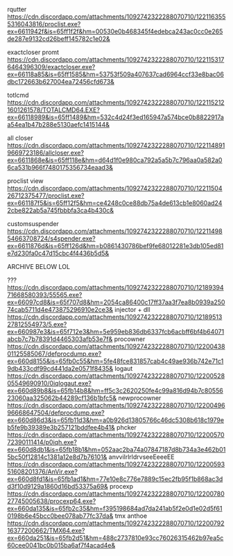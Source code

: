 rqutter
https://cdn.discordapp.com/attachments/1092742322288070710/1221163555316043816/proclist.exe?ex=6611942f&is=65ff1f2f&hm=00530e0b468345f4edebca243ac0cc0e265de287e9132cd26beff145782c1e02&

exactcloser promt
https://cdn.discordapp.com/attachments/1092742322288070710/1221153176464396309/exactcloser.exe?ex=66118a85&is=65ff1585&hm=53753f509a407637cad6964ccf33e8bac06dbc172663b627004ea72456cfd673&

totlcmd
https://cdn.discordapp.com/attachments/1092742322288070710/1221152121601261578/TOTALCMD64.EXE?ex=66118989&is=65ff1489&hm=532c4d24f3ed165947a574bce0b8822917aa54ea1b47b288e5130aefc1415144&

all closer
https://cdn.discordapp.com/attachments/1092742322288070710/1221148919669723186/allcloser.exe?ex=6611868e&is=65ff118e&hm=d64d1f0e980ca792a5a5b7c796aa0a582a06ca531b966f7480175356734eaad3&

proclist view
https://cdn.discordapp.com/attachments/1092742322288070710/1221150426712375477/proclist.exe?ex=661187f5&is=65ff12f5&hm=ce4248c0ce88db75a4de613cb1e8060ad242cbe822ab5a745fbbbfa3ca4b430c&

customsuspender
https://cdn.discordapp.com/attachments/1092742322288070710/1221149854663708724/s4spender.exe?ex=6611876d&is=65ff126d&hm=b0861430786bef9fe68012281e3db105ed81e7d230fa0c47d15cbc4f4436b5d5&























ARCHIVE BELOW LOL



???
https://cdn.discordapp.com/attachments/1092742322288070710/1218939471668580393/55565.exe?ex=66097cd8&is=65f707d8&hm=2054ca86400c17ff37aa3f7ea8b0939a25074cab5711d4e473875296910e2ce3&
injector + dll
https://cdn.discordapp.com/attachments/1092742322288070710/1218951327812554973/5.exe?ex=660987e3&is=65f712e3&hm=5e959eb836db6337fcb6acbff6bf4b64071abcb7c7b78391d4465303afb53e7f&
procowner
https://cdn.discordapp.com/attachments/1092742322288070710/1220043801125585067/defprocdump.exe?ex=660d8155&is=65fb0c55&hm=5fe48fce831857cab4c49ae936b742e71c19db433cdf99cd441da2e0571f8435&
logaut
https://cdn.discordapp.com/attachments/1092742322288070710/1220052805549690910/0iqlogaut.exe?ex=660d89b8&is=65fb14b8&hm=ff5c3c2620250fe4c99a816d94b7c8055623060aa325062b44289cf136b1bfc5&
newprocowner
https://cdn.discordapp.com/attachments/1092742322288070710/1220049696668647504/defprocdump.exe?ex=660d86d3&is=65fb11d3&hm=a0b926d13805766c46dc5308b618c1979eb5fe9b39389e3b257121bddfee4b41&
phcker
https://cdn.discordapp.com/attachments/1092742322288070710/1220057072390111414/p0iqh.exe?ex=660d8db1&is=65fb18b1&hm=052aac2ba74a07847187d8b734a3e462b015bc50f12814c1381a12e8d7b76101&
anvvilrlrldrvseeEeeeEE
https://cdn.discordapp.com/attachments/1092742322288070710/1220059351608201376/AnVir.exe?ex=660d8fd1&is=65fb1ad1&hm=77e10e8c776e7889c15ec2fb95f1b868ac3dd3f10d9129a1860d16bd53375a69&
procexp
https://cdn.discordapp.com/attachments/1092742322288070710/1220078027745005638/procexp64.exe?ex=660da135&is=65fb2c35&hm=f395198684ad7da241ab5f2e0d1e02d5f610198b6e45bcc0bee078ab77fc37da&
tmx anthoe
https://cdn.discordapp.com/attachments/1092742322288070710/1220079216377200662/TMX64.exe?ex=660da251&is=65fb2d51&hm=488c2737810e93cc76026315462b97ea5c60cee0041bc0b015ba6af7f4acad4e&
